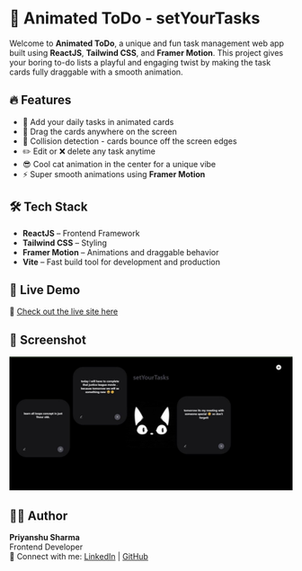 # 🐾 Animated ToDo - setYourTasks

Welcome to **Animated ToDo**, a unique and fun task management web app built using **ReactJS**, **Tailwind CSS**, and **Framer Motion**. This project gives your boring to-do lists a playful and engaging twist by making the task cards fully draggable with a smooth animation.

## 🔥 Features

- 📝 Add your daily tasks in animated cards
- 🧲 Drag the cards anywhere on the screen
- 🧱 Collision detection - cards bounce off the screen edges
- ✏️ Edit or ❌ delete any task anytime
- 😎 Cool cat animation in the center for a unique vibe
- ⚡️ Super smooth animations using **Framer Motion**

## 🛠️ Tech Stack

- **ReactJS** – Frontend Framework
- **Tailwind CSS** – Styling
- **Framer Motion** – Animations and draggable behavior
- **Vite** – Fast build tool for development and production

## 🚀 Live Demo

🔗 [Check out the live site here](https://priyanshu579.github.io/animatedTodo)

## 📸 Screenshot

![App Screenshot](public/animatedTodo.JPG)


## 🙋‍♂️ Author

**Priyanshu Sharma**  
Frontend Developer  
📧 Connect with me: [LinkedIn](https://www.linkedin.com/in/priyanshu-sharma-123408251) | [GitHub](https://github.com/Priyanshu579)

